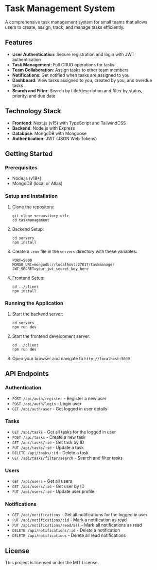 # Task Management System

A comprehensive task management system for small teams that allows users to create, assign, track, and manage tasks efficiently.

## Features

- **User Authentication**: Secure registration and login with JWT authentication
- **Task Management**: Full CRUD operations for tasks
- **Team Collaboration**: Assign tasks to other team members
- **Notifications**: Get notified when tasks are assigned to you
- **Dashboard**: View tasks assigned to you, created by you, and overdue tasks
- **Search and Filter**: Search by title/description and filter by status, priority, and due date

## Technology Stack

- **Frontend**: Next.js (v15) with TypeScript and TailwindCSS
- **Backend**: Node.js with Express
- **Database**: MongoDB with Mongoose
- **Authentication**: JWT (JSON Web Tokens)

## Getting Started

### Prerequisites

- Node.js (v18+)
- MongoDB (local or Atlas)

### Setup and Installation

1. Clone the repository:
   ```
   git clone <repository-url>
   cd taskmanagement
   ```

2. Backend Setup:
   ```
   cd servers
   npm install
   ```

3. Create a `.env` file in the `servers` directory with these variables:
   ```
   PORT=5000
   MONGO_URI=mongodb://localhost:27017/taskmanager
   JWT_SECRET=your_jwt_secret_key_here
   ```

4. Frontend Setup:
   ```
   cd ../client
   npm install
   ```

### Running the Application

1. Start the backend server:
   ```
   cd servers
   npm run dev
   ```

2. Start the frontend development server:
   ```
   cd ../client
   npm run dev
   ```

3. Open your browser and navigate to `http://localhost:3000`

## API Endpoints

### Authentication
- `POST /api/auth/register` - Register a new user
- `POST /api/auth/login` - Login user
- `GET /api/auth/user` - Get logged in user details

### Tasks
- `GET /api/tasks` - Get all tasks for the logged in user
- `POST /api/tasks` - Create a new task
- `GET /api/tasks/:id` - Get task by ID
- `PUT /api/tasks/:id` - Update a task
- `DELETE /api/tasks/:id` - Delete a task
- `GET /api/tasks/filter/search` - Search and filter tasks

### Users
- `GET /api/users` - Get all users
- `GET /api/users/:id` - Get user by ID
- `PUT /api/users/:id` - Update user profile

### Notifications
- `GET /api/notifications` - Get all notifications for the logged in user
- `PUT /api/notifications/:id` - Mark a notification as read
- `PUT /api/notifications/read/all` - Mark all notifications as read
- `DELETE /api/notifications/:id` - Delete a notification
- `DELETE /api/notifications` - Delete all read notifications

## License

This project is licensed under the MIT License. 